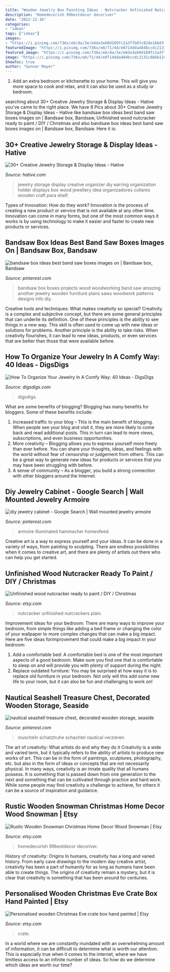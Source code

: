 ```yaml
---
title: "Wooden Jewelry Box Painting Ideas - Nutcracker Unfinished Nutcrackers Plain"
description: "Homedecorish 99bestdecor decoriver"
date: "2022-12-16"
categories:
- "ideas"
tags: ["ideas"]
images:
- "https://i.pinimg.com/736x/e6/da/3e/e6da3e60d169fc2a3ffb07c82de166d3.jpg"
featuredImage: "https://i.pinimg.com/736x/e0/71/4d/e0714dda484bccdc2131c666b12c794e.jpg"
featured_image: "https://i.pinimg.com/736x/e6/da/3e/e6da3e60d169fc2a3ffb07c82de166d3.jpg"
image: "https://i.pinimg.com/736x/e0/71/4d/e0714dda484bccdc2131c666b12c794e.jpg"
ShowToc: true
author: "Gunnar Mayer"
---
```



1. Add an extra bedroom or kitchenette to your home. This will give you more space to cook and relax, and it can also be used as a study or bedroom. 

	

		
searching about 30+ Creative Jewelry Storage &amp; Display Ideas - Hative you've came to the right place. We have 8 Pics about 30+ Creative Jewelry Storage &amp; Display Ideas - Hative like bandsaw box ideas best band saw boxes images on | Bandsaw box, Bandsaw, Unfinished wood nutcracker ready to paint / DIY / Christmas and also bandsaw box ideas best band saw boxes images on | Bandsaw box, Bandsaw. Here it is:
		
    
## 30+ Creative Jewelry Storage &amp; Display Ideas - Hative

<img loading=lazy src="https://hative.com/wp-content/uploads/2015/01/jewelry-storage-display-ideas/25-jewelry-storage-display-ideas.jpg" onerror="this.onerror=null;this.src='https://tse3.mm.bing.net/th?id=OIP.2d8TlFESoVRosgNBgj1dKQHaJ4&amp;pid=15.1';" alt="30+ Creative Jewelry Storage &amp; Display Ideas - Hative">

_Source: hative.com_

>jewelry storage display creative organizer diy earring organization holder displays box wood jewellery idea organizadores collares wooden craft para shelf. 

	

Types of Innovation: How do they work?
Innovation is the process of creating a new product or service that is not available at any other time. Innovation can come in many forms, but one of the most common ways it works is by using technology to make it easier and faster to create new products or services.

    
## Bandsaw Box Ideas Best Band Saw Boxes Images On | Bandsaw Box, Bandsaw

<img loading=lazy src="https://i.pinimg.com/736x/e0/71/4d/e0714dda484bccdc2131c666b12c794e.jpg" onerror="this.onerror=null;this.src='https://tse1.mm.bing.net/th?id=OIP.O-nJCC0btQlc5HgNuOUfCwHaJ3&amp;pid=15.1';" alt="bandsaw box ideas best band saw boxes images on | Bandsaw box, Bandsaw">

_Source: pinterest.com_

>bandsaw box boxes projects wood woodworking band saw amazing another jewelry wooden furniture plans saws woodwork patterns designs info diy. 

	

Creative tools and techniques: What makes creativity so special?
Creativity is a complex and subjective concept, but there are some general principles that can underlie its definition. One of these principles is the ability to see things in a new way. This skill is often used to come up with new ideas or solutions for problems. Another principle is the ability to take risks. When creativity flourishes, it can lead to new ideas, products, or even services that are better than those that were available before.

    
## How To Organize Your Jewelry In A Comfy Way: 40 Ideas - DigsDigs

<img loading=lazy src="https://www.digsdigs.com/photos/how-to-organize-your-jewelry-in-a-comfy-way-ideas-5-554x739.jpg" onerror="this.onerror=null;this.src='https://tse4.mm.bing.net/th?id=OIP.B2KGItOnlJZ4_qhfauqQ1AHaJ4&amp;pid=15.1';" alt="How To Organize Your Jewelry In A Comfy Way: 40 Ideas - DigsDigs">

_Source: digsdigs.com_

>digsdigs. 

	

What are some benefits of blogging?
Blogging has many benefits for bloggers. Some of these benefits include: 
1. Increased traffic to your blog – This is the main benefit of blogging. When people see your blog and visit it, they are more likely to come back and read additional posts. This in turn can lead to more views, subscriptions, and even business opportunities. 
2. More creativity – Blogging allows you to express yourself more freely than ever before. You can share your thoughts, ideas, and feelings with the world without fear of censorship or judgement from others. This can be a great way to generate new ideas for products or services that you may have been struggling with before. 
3. A sense of community – As a blogger, you build a strong connection with other bloggers around the Internet.

    
## Diy Jewelry Cabinet - Google Search | Wall Mounted Jewelry Armoire

<img loading=lazy src="https://i.pinimg.com/736x/dd/a6/f1/dda6f1ce9b6ec2513de920bf6d99f509.jpg" onerror="this.onerror=null;this.src='https://tse3.mm.bing.net/th?id=OIP.dpEdcyrtULqJ1M_tbOn6UwHaHa&amp;pid=15.1';" alt="diy jewelry cabinet - Google Search | Wall mounted jewelry armoire">

_Source: pinterest.com_

>armoire illuminated hammacher homesfeed. 

	

Creative art is a way to express yourself and your ideas. It can be done in a variety of ways, from painting to sculpting. There are endless possibilities when it comes to creative art, and there are plenty of artists out there who can help you get started.

    
## Unfinished Wood Nutcracker Ready To Paint / DIY / Christmas

<img loading=lazy src="https://img1.etsystatic.com/019/0/6480713/il_570xN.513978197_3ld9.jpg" onerror="this.onerror=null;this.src='https://tse2.mm.bing.net/th?id=OIP.bCulGQ_-BChoVuTOAb-MpwHaJP&amp;pid=15.1';" alt="Unfinished wood nutcracker ready to paint / DIY / Christmas">

_Source: etsy.com_

>nutcracker unfinished nutcrackers plain. 

	

Improvement ideas for your bedroom:
There are many ways to improve your bedroom, from simple things like adding a bed frame or changing the color of your wallpaper to more complex changes that can make a big impact. Here are five ideas forimprovement that could make a big impact in your bedroom: 
1) Add a comfortable bed: A comfortable bed is one of the most important aspects of a good bedroom. Make sure you find one that is comfortable to sleep on and will provide you with plenty of support during the night. 
2) Replace outdated furniture: You may be surprised at how easy it is to replace old furniture in your bedroom. Not only will this add some new life to your room, but it can also be fun and challenging to work on!

    
## Nautical Seashell Treasure Chest, Decorated Wooden Storage, Seaside

<img loading=lazy src="https://i.pinimg.com/736x/e6/da/3e/e6da3e60d169fc2a3ffb07c82de166d3.jpg" onerror="this.onerror=null;this.src='https://tse2.mm.bing.net/th?id=OIP.bzrjlRj7jUklJrFdMrTfkwHaFW&amp;pid=15.1';" alt="nautical seashell treasure chest, decorated wooden storage, seaside">

_Source: pinterest.com_

>muscheln schatztruhe schachtel nautical verzieren. 

	

The art of creativity: What artists do and why they do it
Creativity is a wide and varied term, but it typically refers to the ability of artists to produce new works of art. This can be in the form of paintings, sculptures, photography, etc. but also in the form of ideas or concepts that are not necessarily physical. In many ways, creativity is an innate quality that all humans possess. It is something that is passed down from one generation to the next and something that can be cultivated through practice and hard work. While some people may find creativity a challenge to achieve, for others it can be a source of inspiration and guidance.

    
## Rustic Wooden Snowman Christmas Home Decor Wood Snowman | Etsy

<img loading=lazy src="https://i.etsystatic.com/6349309/r/il/3d210b/1328411564/il_794xN.1328411564_7mxd.jpg" onerror="this.onerror=null;this.src='https://tse3.mm.bing.net/th?id=OIP.JJDL7A7SIw94xxhC9fFOMgHaJ4&amp;pid=15.1';" alt="Rustic Wooden Snowman Christmas Home Decor Wood Snowman | Etsy">

_Source: etsy.com_

>homedecorish 99bestdecor decoriver. 

	

History of creativity: Origins
In humans, creativity has a long and varied history. From early cave drawings to the modern day creative artist, creativity has been a part of humanity for as long as humans have been able to create things. The origins of creativity remain a mystery, but it is clear that creativity is something that has been around for centuries.

    
## Personalised Wooden Christmas Eve Crate Box Hand Painted | Etsy

<img loading=lazy src="https://i.etsystatic.com/20458730/r/il/abe34a/2002712524/il_794xN.2002712524_hi3l.jpg" onerror="this.onerror=null;this.src='https://tse2.mm.bing.net/th?id=OIP.fG26ibu_K-tPrR-wFTbmUwHaJ4&amp;pid=15.1';" alt="Personalised wooden Christmas Eve crate box hand painted | Etsy">

_Source: etsy.com_

>crate. 

	

In a world where we are constantly inundated with an overwhelming amount of information, it can be difficult to determine what is worth our attention. This is especially true when it comes to the internet, where we have limitless access to an infinite number of ideas. So how do we determine which ideas are worth our time?


